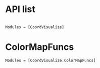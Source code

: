 # API list

```@index
```

```@autodocs
Modules = [CoordVisualize]
```

# ColorMapFuncs

```@autodocs
Modules = [CoordVisualize.ColorMapFuncs]
```
